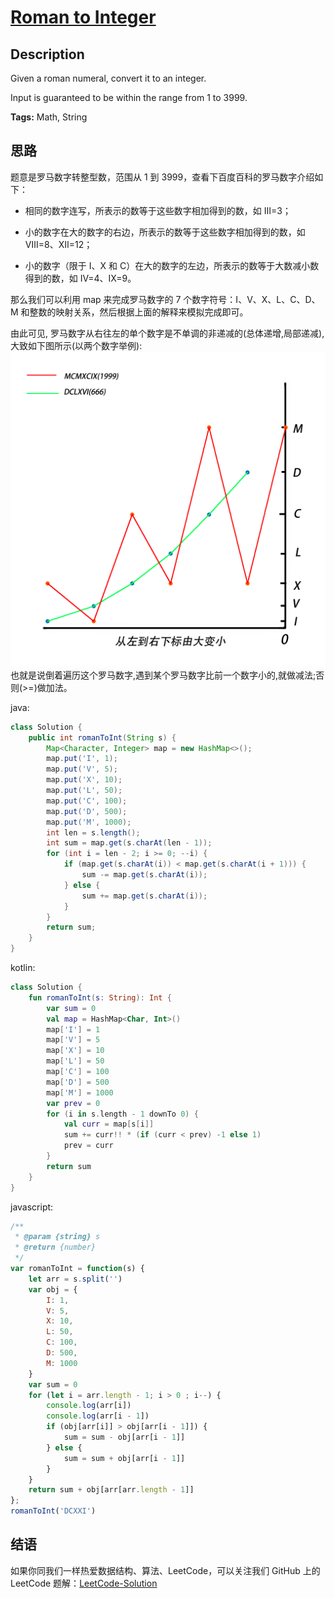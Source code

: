# [Roman to Integer][title]

## Description

Given a roman numeral, convert it to an integer.

Input is guaranteed to be within the range from 1 to 3999.

**Tags:** Math, String


## 思路

题意是罗马数字转整型数，范围从 1 到 3999，查看下百度百科的罗马数字介绍如下：

* 相同的数字连写，所表示的数等于这些数字相加得到的数，如 Ⅲ=3；

* 小的数字在大的数字的右边，所表示的数等于这些数字相加得到的数，如 Ⅷ=8、Ⅻ=12；

* 小的数字（限于 Ⅰ、X 和 C）在大的数字的左边，所表示的数等于大数减小数得到的数，如 Ⅳ=4、Ⅸ=9。

那么我们可以利用 map 来完成罗马数字的 7 个数字符号：I、V、X、L、C、D、M 和整数的映射关系，然后根据上面的解释来模拟完成即可。

由此可见, 罗马数字从右往左的单个数字是不单调的非递减的(总体递增,局部递减),大致如下图所示(以两个数字举例):
![img][img]
也就是说倒着遍历这个罗马数字,遇到某个罗马数字比前一个数字小的,就做减法;否则(>=)做加法。

java:
```java
class Solution {
    public int romanToInt(String s) {
        Map<Character, Integer> map = new HashMap<>();
        map.put('I', 1);
        map.put('V', 5);
        map.put('X', 10);
        map.put('L', 50);
        map.put('C', 100);
        map.put('D', 500);
        map.put('M', 1000);
        int len = s.length();
        int sum = map.get(s.charAt(len - 1));
        for (int i = len - 2; i >= 0; --i) {
            if (map.get(s.charAt(i)) < map.get(s.charAt(i + 1))) {
                sum -= map.get(s.charAt(i));
            } else {
                sum += map.get(s.charAt(i));
            }
        }
        return sum;
    }
}
```
kotlin:
```kotlin
class Solution {
    fun romanToInt(s: String): Int {
        var sum = 0
        val map = HashMap<Char, Int>()
        map['I'] = 1
        map['V'] = 5
        map['X'] = 10
        map['L'] = 50
        map['C'] = 100
        map['D'] = 500
        map['M'] = 1000
        var prev = 0
        for (i in s.length - 1 downTo 0) {
            val curr = map[s[i]]
            sum += curr!! * (if (curr < prev) -1 else 1)
            prev = curr
        }
        return sum
    }
}
```
javascript:
```javascript
/**
 * @param {string} s
 * @return {number}
 */
var romanToInt = function(s) {
    let arr = s.split('')
    var obj = {
        I: 1,
        V: 5,
        X: 10,
        L: 50,
        C: 100,
        D: 500,
        M: 1000
    }
    var sum = 0
    for (let i = arr.length - 1; i > 0 ; i--) {
		console.log(arr[i])
		console.log(arr[i - 1])
        if (obj[arr[i]] > obj[arr[i - 1]]) {
            sum = sum - obj[arr[i - 1]]
        } else {
            sum = sum + obj[arr[i - 1]]
        }
    }
    return sum + obj[arr[arr.length - 1]]
};
romanToInt('DCXXI')
```

## 结语

如果你同我们一样热爱数据结构、算法、LeetCode，可以关注我们 GitHub 上的 LeetCode 题解：[LeetCode-Solution][ls]



[title]: https://leetcode.com/problems/roman-to-integer
[ls]: https://github.com/SDE603/LeetCode-Solution
[img]: ./013.gif
